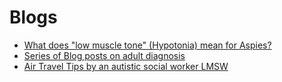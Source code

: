 # Blogs 

- [What does "low muscle tone" (Hypotonia) mean for Aspies?](https://life-with-aspergers.blogspot.com/2008/04/what-does-low-muscle-tone-hyptonia-mean.html)
- [Series of Blog posts on adult diagnosis](https://musingsofanaspie.com/adult-diagnosis/)
- [Air Travel Tips by an autistic social worker LMSW](https://www.spectrumwomen.com/wellbeing/a-stark-reminder-autistic-in-the-air-by-dena-gassner-msw/)
